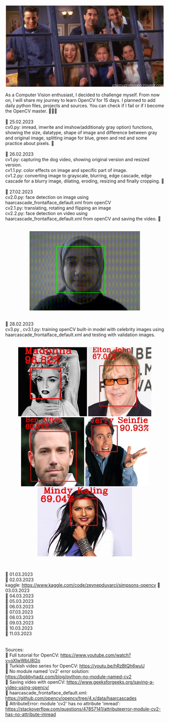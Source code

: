 <p align="center">
  <img src="resourcesAndOutputs\gif0.gif" alt="animated" />
</p>
As a Computer Vision enthusiast, I decided to challenge myself. From now on, I will share my journey to learn OpenCV for 15 days. I planned to add daily python files, projects and sources. You can check if I fail or if I become the OpenCV master. 👩🏻‍💻
<br><br>
📌 25.02.2023 <br> 
cv0.py: imread, imwrite and imshow(additionaly gray option) functions, showing the size, datatype, shape of image and difference between gray and original image, splitting image for blue, green and red and some practice about pixels. 🥳<br><br>
📌 26.02.2023 <br> 
cv1.py: capturing the dog video, showing original version and resized version.<br>
cv1.1.py: color effects on image and specific part of image.<br>
cv1.2.py: converting image to grayscale, blurring, edge cascade, edge cascade for a blurry image, dilating, eroding, resizing and finally cropping. 🥳<br><br>
📌 27.02.2023 <br>
cv2.0.py: face detection on image using haarcascade_frontalface_default.xml from openCV<br>
cv2.1.py: translating, rotating and flipping an image <br>
cv2.2.py: face detection on video using haarcascade_frontalface_default.xml from openCV and saving the video. 🥳<br><br>
<p align="center" >
  <img src="resourcesAndOutputs\video.gif" alt="animated" width="350" height="250"/>
</p>
<br>
📌 28.02.2023<br>
cv3.py , cv3.1.py: training openCV built-in model with celebrity images using haarcascade_frontalface_default.xml and testing with validation images.<br><br>
<p align="center" >
  <img src="resourcesAndOutputs\madonna.jpg"/>
  <img src="resourcesAndOutputs\elton_john.jpg" width='200' height='218'/>
  <img src="resourcesAndOutputs\ben_afflek.jpg" width='200' height='218'/>
  <img src="resourcesAndOutputs\jerry_seinfeld.jpg" width='200' height='218'/>
  <img src="resourcesAndOutputs\mindy_kaling.jpg" width='300' height='218'/>
</p><br>

📌 01.03.2023<br>
📌 02.03.2023<br>kaggle: https://www.kaggle.com/code/zeynepduvarci/simpsons-opencv
📌 03.03.2023<br>
📌 04.03.2023<br>
📌 05.03.2023<br>
📌 06.03.2023<br>
📌 07.03.2023<br>
📌 08.03.2023<br>
📌 09.03.2023<br>
📌 10.03.2023<br>
📌 11.03.2023<br>
<br><br>Sources:<br>
🐝 Full tutorial for OpenCV: https://www.youtube.com/watch?v=oXlwWbU8l2o <br>
🐝 Turkish video series for OpenCV: https://youtu.be/hRzBtQh6wuU <br>
🐝 No module named 'cv2' error solution: https://bobbyhadz.com/blog/python-no-module-named-cv2 <br>
🐝 Saving video with openCV: https://www.geeksforgeeks.org/saving-a-video-using-opencv/ <br>
🐝 haarcascade_frontalface_default.xml: https://github.com/opencv/opencv/tree/4.x/data/haarcascades <br>
🐝 AttributeError: module 'cv2' has no attribute 'imread': https://stackoverflow.com/questions/47857141/attributeerror-module-cv2-has-no-attribute-imread
